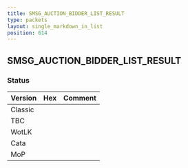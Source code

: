 ```yaml
---
title: SMSG_AUCTION_BIDDER_LIST_RESULT
type: packets
layout: single_markdown_in_list
position: 614
---
```


## SMSG_AUCTION_BIDDER_LIST_RESULT

### Status

Version | Hex | Comment
---------- | ---------- | ---------- 
Classic |  |  
TBC |  |  
WotLK |  |  
Cata |  |  
MoP |  |  
